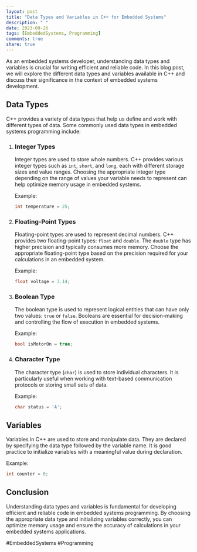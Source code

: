 ```yaml
---
layout: post
title: "Data Types and Variables in C++ for Embedded Systems"
description: " "
date: 2023-09-26
tags: [EmbeddedSystems, Programming]
comments: true
share: true
---
```


As an embedded systems developer, understanding data types and variables is crucial for writing efficient and reliable code. In this blog post, we will explore the different data types and variables available in C++ and discuss their significance in the context of embedded systems development.

## Data Types

C++ provides a variety of data types that help us define and work with different types of data. Some commonly used data types in embedded systems programming include:

1. ### Integer Types

   Integer types are used to store whole numbers. C++ provides various integer types such as `int`, `short`, and `long`, each with different storage sizes and value ranges. Choosing the appropriate integer type depending on the range of values your variable needs to represent can help optimize memory usage in embedded systems.

   Example:
   ```cpp
   int temperature = 25;
   ```

2. ### Floating-Point Types

   Floating-point types are used to represent decimal numbers. C++ provides two floating-point types: `float` and `double`. The `double` type has higher precision and typically consumes more memory. Choose the appropriate floating-point type based on the precision required for your calculations in an embedded system.

   Example:
   ```cpp
   float voltage = 3.14;
   ```

3. ### Boolean Type

   The boolean type is used to represent logical entities that can have only two values: `true` or `false`. Booleans are essential for decision-making and controlling the flow of execution in embedded systems.

   Example:
   ```cpp
   bool isMotorOn = true;
   ```

4. ### Character Type

   The character type (`char`) is used to store individual characters. It is particularly useful when working with text-based communication protocols or storing small sets of data.

   Example:
   ```cpp
   char status = 'A';
   ```

## Variables

Variables in C++ are used to store and manipulate data. They are declared by specifying the data type followed by the variable name. It is good practice to initialize variables with a meaningful value during declaration.

Example:
```cpp
int counter = 0;
```

## Conclusion

Understanding data types and variables is fundamental for developing efficient and reliable code in embedded systems programming. By choosing the appropriate data type and initializing variables correctly, you can optimize memory usage and ensure the accuracy of calculations in your embedded systems applications.

#EmbeddedSystems #Programming